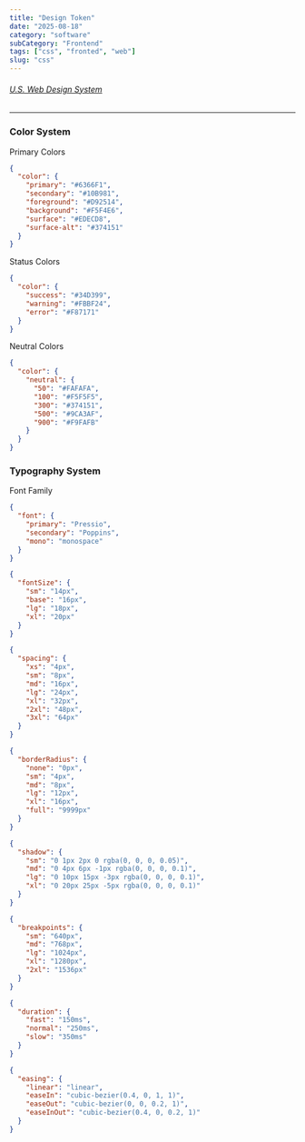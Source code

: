 ```yaml
---
title: "Design Token"
date: "2025-08-18"
category: "software"
subCategory: "Frontend"
tags: ["css", "fronted", "web"]
slug: "css"
---
```

###### [U.S. Web Design System](https://designsystem.digital.gov/)

---

### Color System

Primary Colors

```json
{
  "color": {
    "primary": "#6366F1",
    "secondary": "#10B981",
    "foreground": "#D92514",
    "background": "#F5F4E6",
    "surface": "#EDECD8",
    "surface-alt": "#374151"
  }
}
```

Status Colors

```json
{
  "color": {
    "success": "#34D399",
    "warning": "#FBBF24",
    "error": "#F87171"
  }
}
```

Neutral Colors

```json
{
  "color": {
    "neutral": {
      "50": "#FAFAFA",
      "100": "#F5F5F5",
      "300": "#374151",
      "500": "#9CA3AF",
      "900": "#F9FAFB"
    }
  }
}
```

### Typography System

Font Family

```json
{
  "font": {
    "primary": "Pressio",
    "secondary": "Poppins",
    "mono": "monospace"
  }
}
```

```json
{
  "fontSize": {
    "sm": "14px",
    "base": "16px",
    "lg": "18px",
    "xl": "20px"
  }
}
```

```json
{
  "spacing": {
    "xs": "4px",
    "sm": "8px",
    "md": "16px",
    "lg": "24px",
    "xl": "32px",
    "2xl": "48px",
    "3xl": "64px"
  }
}
```

```json
{
  "borderRadius": {
    "none": "0px",
    "sm": "4px",
    "md": "8px",
    "lg": "12px",
    "xl": "16px",
    "full": "9999px"
  }
}
```

```json
{
  "shadow": {
    "sm": "0 1px 2px 0 rgba(0, 0, 0, 0.05)",
    "md": "0 4px 6px -1px rgba(0, 0, 0, 0.1)",
    "lg": "0 10px 15px -3px rgba(0, 0, 0, 0.1)",
    "xl": "0 20px 25px -5px rgba(0, 0, 0, 0.1)"
  }
}
```

```json
{
  "breakpoints": {
    "sm": "640px",
    "md": "768px",
    "lg": "1024px",
    "xl": "1280px",
    "2xl": "1536px"
  }
}
```

```json
{
  "duration": {
    "fast": "150ms",
    "normal": "250ms",
    "slow": "350ms"
  }
}
```

```json
{
  "easing": {
    "linear": "linear",
    "easeIn": "cubic-bezier(0.4, 0, 1, 1)",
    "easeOut": "cubic-bezier(0, 0, 0.2, 1)",
    "easeInOut": "cubic-bezier(0.4, 0, 0.2, 1)"
  }
}
```
